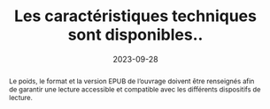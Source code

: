 ---
title: Les caractéristiques techniques sont disponibles..
abstract: Le poids, le format et la version EPUB de l’ouvrage doivent être renseignés afin de garantir une lecture accessible et compatible avec les différents dispositifs de lecture.
categories: 
    - "identification"
    - "performances et rétrocompatibilité"
agrege: O4122-E033
opquast: '4 122'
indiceebook: '33'
description: "Règle n°33"
before: "032"
weight: "033"
after: "034"
actif: '1'
layout: rules
date: 2023-09-28
tags: 
    - "découvrabilité"
objectif: 
    - "Rendre l’expérience utilisateur plus fluide en lui fournissant les informations essentielles quant au téléchargement et la consultabilité de l’EPUB."
    - "Anticiper la compatibilité de l’EPUB avec son appareil ou logiciel de lecture"
    - "Renforcer la transparence et l’interopérabilité des contenus EPUB."
Meo: 
    - "Indiquer les caractéristiques techniques suivantes : poids du fichier, format (reflowable ou fixed layout) et version EPUB (ex. 3.2) via les métadonnées ONIX. pour le format : `ProductFormDetail` ; pour la version EPUB : `ProductFormFeature` ; pour le poids : `FileSize`."
Controle: 
    - "S’assurer que les valeurs de `ProductFormDetail`, `ProductFormFeature` et `FileSize` correspondent à la réalité. "
epubcheck: false
ace: false
humancheck: true
ReadiumGoToolkit: false
Source: 
    - "Qualebook"
Referentiel: 
    - ""
steps: 
    - ""
    - ""
---